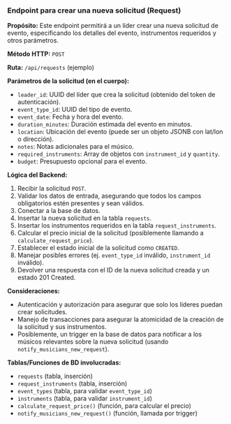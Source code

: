 ### Endpoint para crear una nueva solicitud (Request)

**Propósito:** Este endpoint permitirá a un líder crear una nueva solicitud de evento, especificando los detalles del evento, instrumentos requeridos y otros parámetros.

**Método HTTP:** `POST`

**Ruta:** `/api/requests` (ejemplo)

**Parámetros de la solicitud (en el cuerpo):**
-   `leader_id`: UUID del líder que crea la solicitud (obtenido del token de autenticación).
-   `event_type_id`: UUID del tipo de evento.
-   `event_date`: Fecha y hora del evento.
-   `duration_minutes`: Duración estimada del evento en minutos.
-   `location`: Ubicación del evento (puede ser un objeto JSONB con lat/lon o dirección).
-   `notes`: Notas adicionales para el músico.
-   `required_instruments`: Array de objetos con `instrument_id` y `quantity`.
-   `budget`: Presupuesto opcional para el evento.

**Lógica del Backend:**
1.  Recibir la solicitud `POST`.
2.  Validar los datos de entrada, asegurando que todos los campos obligatorios estén presentes y sean válidos.
3.  Conectar a la base de datos.
4.  Insertar la nueva solicitud en la tabla `requests`.
5.  Insertar los instrumentos requeridos en la tabla `request_instruments`.
6.  Calcular el precio inicial de la solicitud (posiblemente llamando a `calculate_request_price`).
7.  Establecer el estado inicial de la solicitud como `CREATED`.
8.  Manejar posibles errores (ej. `event_type_id` inválido, `instrument_id` inválido).
9.  Devolver una respuesta con el ID de la nueva solicitud creada y un estado 201 Created.

**Consideraciones:**
-   Autenticación y autorización para asegurar que solo los líderes puedan crear solicitudes.
-   Manejo de transacciones para asegurar la atomicidad de la creación de la solicitud y sus instrumentos.
-   Posiblemente, un trigger en la base de datos para notificar a los músicos relevantes sobre la nueva solicitud (usando `notify_musicians_new_request`).

**Tablas/Funciones de BD involucradas:**
-   `requests` (tabla, inserción)
-   `request_instruments` (tabla, inserción)
-   `event_types` (tabla, para validar `event_type_id`)
-   `instruments` (tabla, para validar `instrument_id`)
-   `calculate_request_price()` (función, para calcular el precio)
-   `notify_musicians_new_request()` (función, llamada por trigger)